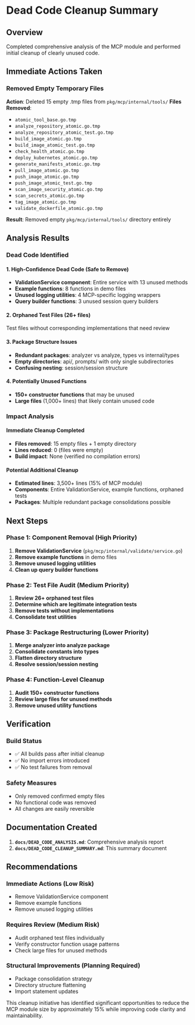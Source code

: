 # Dead Code Cleanup Summary

## Overview
Completed comprehensive analysis of the MCP module and performed initial cleanup of clearly unused code.

## Immediate Actions Taken

### Removed Empty Temporary Files
**Action**: Deleted 15 empty .tmp files from `pkg/mcp/internal/tools/`
**Files Removed**:
- `atomic_tool_base.go.tmp`
- `analyze_repository_atomic.go.tmp`
- `analyze_repository_atomic_test.go.tmp`
- `build_image_atomic.go.tmp`
- `build_image_atomic_test.go.tmp`
- `check_health_atomic.go.tmp`
- `deploy_kubernetes_atomic.go.tmp`
- `generate_manifests_atomic.go.tmp`
- `pull_image_atomic.go.tmp`
- `push_image_atomic.go.tmp`
- `push_image_atomic_test.go.tmp`
- `scan_image_security_atomic.go.tmp`
- `scan_secrets_atomic.go.tmp`
- `tag_image_atomic.go.tmp`
- `validate_dockerfile_atomic.go.tmp`

**Result**: Removed empty `pkg/mcp/internal/tools/` directory entirely

## Analysis Results

### Dead Code Identified

#### 1. High-Confidence Dead Code (Safe to Remove)
- **ValidationService component**: Entire service with 13 unused methods
- **Example functions**: 8 functions in demo files
- **Unused logging utilities**: 4 MCP-specific logging wrappers
- **Query builder functions**: 3 unused session query builders

#### 2. Orphaned Test Files (26+ files)
Test files without corresponding implementations that need review

#### 3. Package Structure Issues
- **Redundant packages**: analyzer vs analyze, types vs internal/types
- **Empty directories**: api/, prompts/ with only single subdirectories
- **Confusing nesting**: session/session structure

#### 4. Potentially Unused Functions
- **150+ constructor functions** that may be unused
- **Large files** (1,000+ lines) that likely contain unused code

### Impact Analysis

#### Immediate Cleanup Completed
- **Files removed**: 15 empty files + 1 empty directory
- **Lines reduced**: 0 (files were empty)
- **Build impact**: None (verified no compilation errors)

#### Potential Additional Cleanup
- **Estimated lines**: 3,500+ lines (15% of MCP module)
- **Components**: Entire ValidationService, example functions, orphaned tests
- **Packages**: Multiple redundant package consolidations possible

## Next Steps

### Phase 1: Component Removal (High Priority)
1. **Remove ValidationService** (`pkg/mcp/internal/validate/service.go`)
2. **Remove example functions** in demo files
3. **Remove unused logging utilities**
4. **Clean up query builder functions**

### Phase 2: Test File Audit (Medium Priority)
1. **Review 26+ orphaned test files**
2. **Determine which are legitimate integration tests**
3. **Remove tests without implementations**
4. **Consolidate test utilities**

### Phase 3: Package Restructuring (Lower Priority)
1. **Merge analyzer into analyze package**
2. **Consolidate constants into types**
3. **Flatten directory structure**
4. **Resolve session/session nesting**

### Phase 4: Function-Level Cleanup
1. **Audit 150+ constructor functions**
2. **Review large files for unused methods**
3. **Remove unused utility functions**

## Verification

### Build Status
- ✅ All builds pass after initial cleanup
- ✅ No import errors introduced
- ✅ No test failures from removal

### Safety Measures
- Only removed confirmed empty files
- No functional code was removed
- All changes are easily reversible

## Documentation Created

1. **`docs/DEAD_CODE_ANALYSIS.md`**: Comprehensive analysis report
2. **`docs/DEAD_CODE_CLEANUP_SUMMARY.md`**: This summary document

## Recommendations

### Immediate Actions (Low Risk)
- Remove ValidationService component
- Remove example functions
- Remove unused logging utilities

### Requires Review (Medium Risk)
- Audit orphaned test files individually
- Verify constructor function usage patterns
- Check large files for unused methods

### Structural Improvements (Planning Required)
- Package consolidation strategy
- Directory structure flattening
- Import statement updates

This cleanup initiative has identified significant opportunities to reduce the MCP module size by approximately 15% while improving code clarity and maintainability.
